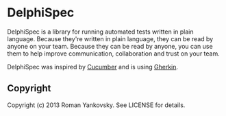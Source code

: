 # DelphiSpec

DelphiSpec is a library for running automated tests written in plain language. Because they're
written in plain language, they can be read by anyone on your team. Because they can be 
read by anyone, you can use them to help improve communication, collaboration and trust on
your team.

DelphiSpec was inspired by [Cucumber](http://cukes.info/) and is using [Gherkin](https://github.com/cucumber/gherkin/wiki).

## Copyright

Copyright (c) 2013 Roman Yankovsky. See LICENSE for details.